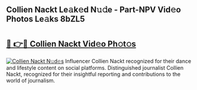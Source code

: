 ## Collien Nackt Le𝚊k𝚎d N𝚞𝚍e - Part-NPV Vid𝚎o Photos Le𝚊ks 8bZL5

# <h2><a href="http://fb6w6l.evod.top/?m=Collien+Nackt">🔗 👉🔴 Collien Nackt Vid𝚎o Ph𝚘t𝚘s</a></h2>

[![Collien Nackt N𝚞d𝚎s](https://i.imgur.com/8V9OHl7.gif)](http://fb6w6l.evod.top/?m=Collien+Nackt)
Influencer Collien Nackt recognized for their dance and lifestyle content on social platforms. Distinguished journalist Collien Nackt, recognized for their insightful reporting and contributions to the world of journalism. 

